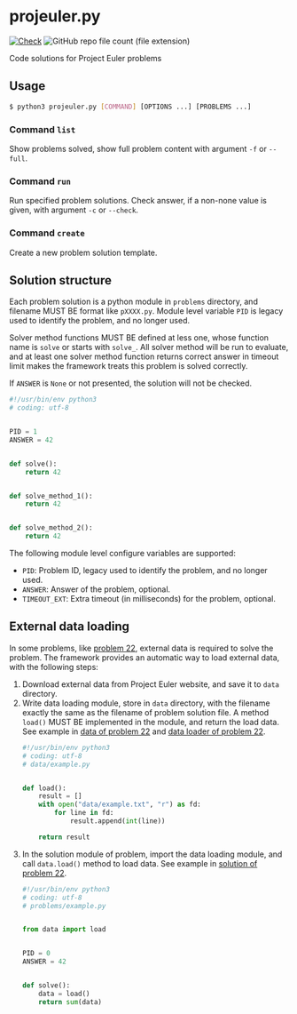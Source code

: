 # projeuler.py

[![Check](https://github.com/flily/projeuler.py/actions/workflows/ci.yaml/badge.svg)](https://github.com/flily/projeuler.py/actions/workflows/ci.yaml)
![GitHub repo file count (file extension)](https://img.shields.io/github/directory-file-count/flily/projeuler.py/problems?label=Solved)

Code solutions for Project Euler problems


## Usage
```bash
$ python3 projeuler.py [COMMAND] [OPTIONS ...] [PROBLEMS ...]
```

### Command `list`

Show problems solved, show full problem content  with argument `-f` or `--full`.

### Command `run`

Run specified problem solutions. Check answer, if a non-none value is given, with argument `-c` or
`--check`.

### Command `create`

Create a new problem solution template.


## Solution structure

Each problem solution is a python module in `problems` directory, and filename MUST BE format like
`pXXXX.py`. Module level variable `PID` is legacy used to identify the problem, and no longer used.

Solver method functions MUST BE defined at less one, whose function name is `solve` or starts with
`solve_`. All solver method will be run to evaluate, and at least one solver method function
returns correct answer in timeout limit makes the framework treats this problem is solved correctly.

If `ANSWER` is `None` or not presented, the solution will not be checked.

```python
#!/usr/bin/env python3
# coding: utf-8


PID = 1
ANSWER = 42


def solve():
    return 42


def solve_method_1():
    return 42


def solve_method_2():
    return 42


```

The following module level configure variables are supported:
- `PID`: Problem ID, legacy used to identify the problem, and no longer used.
- `ANSWER`: Answer of the problem, optional.
- `TIMEOUT_EXT`: Extra timeout (in milliseconds) for the problem, optional.


## External data loading

In some problems, like [problem 22](problems/p0022.py), external data is required to
solve the problem. The framework provides an automatic way to load external data, with the
following steps:

1.  Download external data from Project Euler website, and save it to `data` directory.
2.  Write data loading module, store in `data` directory, with the filename exactly the same as
    the filename of problem solution file. A method `load()` MUST BE implemented in the module, and
    return the load data. See example in [data of problem 22](data/p0022.txt) and
    [data loader of problem 22](data/p0022.py).
    ```python
    #!/usr/bin/env python3
    # coding: utf-8
    # data/example.py
    
    
    def load():
        result = []
        with open("data/example.txt", "r") as fd:
            for line in fd:
                result.append(int(line))
    
        return result
    ```
3.  In the solution module of problem, import the data loading module, and call `data.load()`
    method to load data. See example in [solution of problem 22](problems/p0022.py).
    ```python
    #!/usr/bin/env python3
    # coding: utf-8
    # problems/example.py
    
    
    from data import load
    
    
    PID = 0
    ANSWER = 42
    
    
    def solve():
        data = load()
        return sum(data)
    ```
